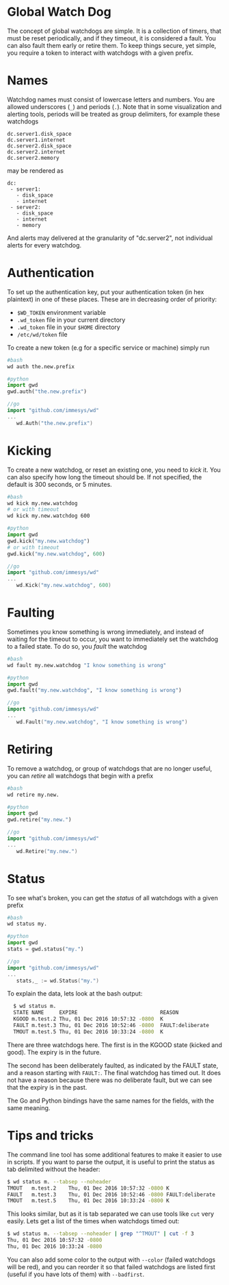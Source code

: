 
# Global Watch Dog

The concept of global watchdogs are simple. It is a collection of timers, that must be reset periodically, and if they timeout, it is considered a fault. You can also fault them early or retire them. To keep things secure, yet simple, you require a token to interact with watchdogs with a given prefix.

# Names

Watchdog names must consist of lowercase letters and numbers. You are allowed underscores (`_`) and periods (`.`). Note that in some visualization and alerting tools, periods will be treated as group delimiters, for example these watchdogs

```
dc.server1.disk_space
dc.server1.internet
dc.server2.disk_space
dc.server2.internet
dc.server2.memory
```

may be rendered as

```
dc:
 - server1:
   - disk_space
   - internet
 - server2:
   - disk_space
   - internet
   - memory
```

And alerts may delivered at the granularity of "dc.server2", not individual alerts for every watchdog.

# Authentication

To set up the authentication key, put your authentication token (in hex plaintext) in one of these places. These are in decreasing order of priority:

- `$WD_TOKEN` environment variable
- `.wd_token` file in your current directory
- `.wd_token` file in your `$HOME` directory
- `/etc/wd/token` file

To create a new token (e.g for a specific service or machine) simply run

```bash
#bash
wd auth the.new.prefix
```

```python
#python
import gwd
gwd.auth("the.new.prefix")
```

```go
//go
import "github.com/immesys/wd"
...
   wd.Auth("the.new.prefix")
```

# Kicking

To create a new watchdog, or reset an existing one, you need to *kick* it. You can also specify how long the timeout should be. If not specified, the default is 300 seconds, or 5 minutes.

```bash
#bash
wd kick my.new.watchdog
# or with timeout
wd kick my.new.watchdog 600
```

```python
#python
import gwd
gwd.kick("my.new.watchdog")
# or with timeout
gwd.kick("my.new.watchdog", 600)
```

```go
//go
import "github.com/immesys/wd"
...
   wd.Kick("my.new.watchdog", 600)
```

# Faulting

Sometimes you know something is wrong immediately, and instead of waiting for the timeout to occur, you want to immediately set the watchdog to a failed state. To do so, you *fault* the watchdog

```bash
#bash
wd fault my.new.watchdog "I know something is wrong"
```

```python
#python
import gwd
gwd.fault("my.new.watchdog", "I know something is wrong")
```

```go
//go
import "github.com/immesys/wd"
...
   wd.Fault("my.new.watchdog", "I know something is wrong")
```

# Retiring

To remove a watchdog, or group of watchdogs that are no longer useful, you can *retire* all watchdogs that begin with a prefix

```bash
#bash
wd retire my.new.
```

```python
#python
import gwd
gwd.retire("my.new.")
```

```go
//go
import "github.com/immesys/wd"
...
   wd.Retire("my.new.")
```

# Status

To see what's broken, you can get the *status* of all watchdogs with a given prefix

```bash
#bash
wd status my.
```

```python
#python
import gwd
stats = gwd.status("my.")
```

```go
//go
import "github.com/immesys/wd"
...
   stats,_ := wd.Status("my.")
```

To explain the data, lets look at the bash output:

```bash
  $ wd status m.
  STATE NAME     EXPIRE                           REASON
  KGOOD m.test.2 Thu, 01 Dec 2016 10:57:32 -0800  K
  FAULT m.test.3 Thu, 01 Dec 2016 10:52:46 -0800  FAULT:deliberate
  TMOUT m.test.5 Thu, 01 Dec 2016 10:33:24 -0800  K
```
There are three watchdogs here. The first is in the KGOOD state (kicked and good). The expiry is in the future.

The second has been deliberately faulted, as indicated by the FAULT state, and a reason starting with `FAULT:`. The final watchdog has timed out. It does not have a reason because there was no deliberate fault, but we can see that the expiry is in the past.

The Go and Python bindings have the same names for the fields, with the same meaning.

# Tips and tricks

The command line tool has some additional features to make it easier to use in scripts. If you want to parse the output, it is useful to
print the status as tab delimited without the header:

```bash
$ wd status m. --tabsep --noheader
TMOUT	m.test.2	Thu, 01 Dec 2016 10:57:32 -0800	K
FAULT	m.test.3	Thu, 01 Dec 2016 10:52:46 -0800	FAULT:deliberate
TMOUT	m.test.5	Thu, 01 Dec 2016 10:33:24 -0800	K
```

This looks similar, but as it is tab separated we can use tools like `cut` very easily. Lets get a list of the times when watchdogs timed out:

```bash
$ wd status m. --tabsep --noheader | grep "^TMOUT" | cut -f 3
Thu, 01 Dec 2016 10:57:32 -0800
Thu, 01 Dec 2016 10:33:24 -0800
```

You can also add some color to the output with `--color` (failed watchdogs will be red), and you can reorder it so that failed watchdogs are listed
first (useful if you have lots of them) with `--badfirst`.
